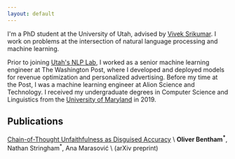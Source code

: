 ```yaml
---
layout: default
---
```


I'm a PhD student at the University of Utah, advised by [Vivek Srikumar](https://svivek.com/). I work on problems at the intersection of natural language processing and machine learning.

Prior to joining [Utah's NLP Lab](https://nlp.cs.utah.edu/), I worked as a senior machine learning engineer at The Washington Post, where I developed and deployed models for revenue optimization and personalized advertising. Before my time at the Post, I was a machine learning engineer at Alion Science and Technology. I received my undergraduate degrees in Computer Science and Linguistics from the [University of Maryland](https://umd.edu/) in 2019.


## Publications

[Chain-of-Thought Unfaithfulness as Disguised Accuracy](https://arxiv.org/abs/2402.14897) \\
**Oliver Bentham<sup>\*</sup>**, Nathan Stringham<sup>\*</sup>, Ana Marasović \\
(arXiv preprint)

